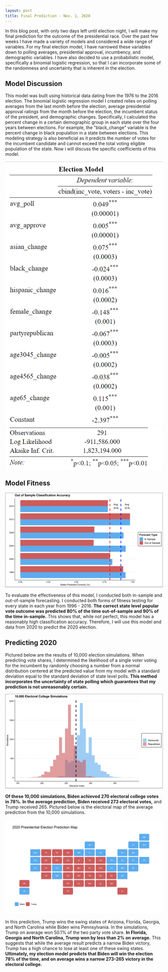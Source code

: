 ```yaml
---
layout: post
title: Final Prediction - Nov. 1, 2020
---
```


In this blog post, with only two days left until election night, I will make my final prediction for the outcome of the presidential race. Over the past few weeks I have made a variety of models and considered a wide range of variables. For my final election model, I have narrowed these variables down to polling averages, presidential approval, incumbency, and demographic variables. I have also decided to use a probabilistic model, specifically a binomial logistic regression, so that I can incorporate some of the randomness and uncertainty that is inherent in the election. 

## Model Discussion

This model was built using historical data dating from the 1976 to the 2016 election. The binomial logistic regression model I created relies on polling averages from the last month before the election, average presidential approval ratings from the month before the election, the incumbent status of the president, and demographic changes. Specifically, I calculated the percent change in a certain demographic group in each state over the four years between elections. For example, the "black_change" variable is the percent change in black population in a state between elections. This modeling strategy is also beneficial as it predicts the number of votes for the incumbent candidate and cannot exceed the total voting eligible population of the state. Now i will discuss the specific coefficients of this model. 

![picture](../images/final_model_top.png)
![picture](../images/final_model_bottom.png)

## Model Fitness

![picture](../images/final_samp_graph.png)

To evaluate the effectiveness of this model, I conducted both in-sample and out-of-sample forecasting. I conducted both forms of fitness testing for every state in each year from 1996 - 2016. **The correct state level popular vote outcome was predicted 80% of the time out-of-sample and 90% of the time in-sample.** This shows that, while not perfect, this model has a reasonably high classification accuracy. Therefore, I will use this model and data from 2020 to predict the 2020 election.

## Predicting 2020 

Pictured below are the results of 10,000 election simulations. When predicting vote shares, I determined the likelihood of a single voter voting for the incumbent by randomly choosing a number from a normal distribution centered at the predicted value from my model with a standard deviation equal to the standard deviation of state level polls. **This method incorporates the uncertainty of state polling which guarantees that my prediction is not unreasonably certain.** 

![picture](../images/final_predict.png)

**Of these 10,000 simulations, Biden achieved 270 electoral college votes in 78%. In the average prediction, Biden received 273 electoral votes,** and Trump received 265. Pictured below is the electoral map of the average prediction from the 10,000 simulations. 

![picture](../images/final_prediction_map.png)

In this prediction, Trump wins the swing states of Arizona, Florida, Georgia, and North Carolina while Biden wins Pennsylvania. In the simulations, Trump on average won 50.1% of the two party vote share. **In Florida, Georgia and North Carolina, Trump won by less than 2% on average.** This suggests that while the average result predicts a narrow Biden victory, Trump has a high chance to lose at least one of these swing states. **Ultimately, my election model predicts that Biden will win the election 78% of the time, and on average wins a narrow 273-265 victory in the electoral college.** 


